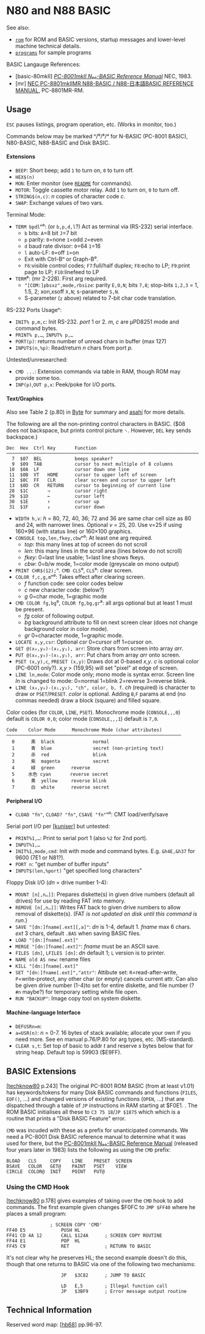 N80 and N88 BASIC
=================

See also:
- [`rom`](rom.md) for ROM and BASIC versions, startup messages and
  lower-level machine technical details.
- [`programs`](programs.md) for sample programs

BASIC Langauge References:
- \[basic-80mkII] [_PC-8001mkII N₈₀-BASIC Reference Manual_][basic-80mkII]
  NEC, 1983.
- \[mr] [NEC PC-8801mkIIMR N88-BASIC / N88-日本語BASIC REFERENCE MANUAL][mr],
  PC-8801MR-RM.


Usage
-----

`ESC` pauses listings, program operation, etc. (Works in monitor, too.)

Commands below may be marked ⁿ/⁰/⁸/ᵈ for
N-BASIC (PC-8001 BASIC), N80-BASIC, N88-BASIC and Disk BASIC.

#### Extensions

- `BEEP`: Short beep; add `1` to turn on, `0` to turn off.
- `HEX$(n)`
- `MON`: Enter monitor (see [`README`](README.md) for commands).
- `MOTOR`: Toggle cassette motor relay. Add `1` to turn on, `0` to turn off.
- `STRING$(n,c)`: _n_ copies of character code _c_.
- `SWAP`: Exchange values of two vars.

Terminal Mode:
- `TERM bpdl`ⁿ⁰: (or `b,p,d,l`?) Act as terminal via (RS-232) serial interface.
  - `b` bits: `A`=8 bit  `J`=7 bit
  - `p` parity: `0`=none  `1`=odd  `2`=even
  - `d` baud rate divisor: `0`=64  `1`=16
  - `l` auto-LF: `0`=off  `1`=on
  - Exit with  Ctrl-Bⁿ  or Graph-B⁰.
  - `F6`:visible control codes; `F7`:full/half duplex; `F8`:echo to LP;
    `F9`:print page to LP; `F10`:linefeed to LP
- `TERM`⁸: (mr 2-228). First arg required.
  - `"[COM:]pbsxz",mode,rbsize`: parity `E,O,N`; bits `7,8`;
    stop-bits `1,2,3` = 1, 1.5, 2; xon,xsoff `X,N`; s-parameter `S,N`.
  - S-parameter (`z` above) related to 7-bit char code translation.

RS-232 Ports Usageⁿ:
- `INIT% p,m,c`: Init RS-232. _port_ 1 or 2. _m, c_ are μPD8251 mode and
  command bytes.
- `PRINT% p,…`, `INPUT% p,…`
- `PORT(p)`: returns number of unread chars in buffer (max 127)
- `INPUT$(n,%p)`: Read/return _n_ chars from port _p._

Untested/unresearched:
- `CMD ...`: Extension commands via table in RAM, though ROM may provide
  some too.
- `INP(p)`,`OUT p,x`: Peek/poke for I/O ports.

#### Text/Graphics

Also see Table 2 (p.80) in [Byte] for summary and [asahi] for more details.

The following are all the non-printing control characters in BASIC. ($08
does not backspace, but prints control picture `␈`. However, `DEL` key sends
backspace.)

    Dec  Hex  Ctrl Key       Function
    ───────────────────────────────────────────────────────────────────────
      7  $07  BEL            beeps speaker?
      9  $09  TAB            cursor to next multiple of 8 columns
     10  $0A  LF             cursor down one line
     11  $0B  VT   HOME      cursor to upper left of screen
     12  $0C  FF   CLR       clear screen and cursor to upper left
     13  $0D  CR   RETURN    cursor to beginning of current line
     28  $1C       →         cursor right
     29  $1D       ←         cursor left
     30  $1E       ↑         cursor up
     31  $1F       ↓         cursor down

- `WIDTH h,v`: _h_ = 80, 72, 40, 36; 72 and 36 are same char cell size as
  80 and 24, with narrower lines. Optional _v_ = 25, 20. Use v=25 if using
  160×96 (with status line) or 160×100 graphics.
- `CONSOLE top,len,fkey,cbw`ⁿ⁰: At least one arg required.
  - _top_: this many lines at top of screen do not scroll
  - _len_: this many lines in the scroll area (lines below do not scroll)
  - _fkey_: 0=last line usable; 1=last line shows fkeys.
  - _cbw_: 0=b/w mode, 1=color mode (greyscale on mono output)
- `PRINT CHR$(12);`ⁿ. `CMD CLS`⁰, `CLS`⁸: clear screen.
- `COLOR f,c,g,m`ⁿ⁰: Takes effect after clearing screen.
  - _f_ function code: see color codes below
  - _c_ new character code: (below?)
  - _g_ 0=char mode, 1=graphic mode
- `CMD COLOR fg,bg`⁰, `COLOR fg,bg,gr`⁸: all args optional but at least 1
  must be present.
  - _fg_ color of following output.
  - _bg_ background attribute to fill on next screen clear (does not change
    background color in color mode).
  - _gr_ 0=character mode, 1=graphic mode.
- `LOCATE x,y,csr`: Optional _csr_ 0=cursor off 1=cursor on.
- `GET @(x₀,y₀)-(x₁,y₁), arr`: Store chars from screen into array _arr_.
- `PUT @(x₀,y₀)-(x₁,y₁), arr`: Put chars from array _arr_ onto screen.
- `PSET (x,y),c`, `PRESET (x,y)`: Draws dot at 0-based _x,y_. _c_ is
  optional color (PC-6001 only?). _x,y_ > (159,95) will set "pixel" at edge
  of screen.
- `LINE ln,mode`: Color mode only; mono mode is syntax error. Screen line
  _ln_ is changed to mode: 0=normal 1=blink 2=reverse 3=reverse blink.
- `LINE (x₀,y₀)-(x₁,y₁), "ch", color, b, f`.  _ch_ (required) is character
  to draw or `PSET`/`PRESET`. _color_ is optional. Adding `B`,`F` params at
  end (no commas needed) draw a block (square) and filled square.

Color codes (for `COLOR`, `LINE`, `PSET`). Monochrome mode (`CONSOLE,,,0`)
default is `COLOR 0,0`; color mode (`CONSOLE,,,1`) default is `7,0`.

    Code    Color Mode      Monochrome Mode (char attributes)
    ────────────────────────────────────────────────────────────────
      0      黒  black              normal
      1      青  blue               secret (non-printing text)
      2      赤  red                blink
      3      紫  magenta            secret
      4      緑  green      reverse
      5     水色 cyan       reverse secret
      6      黄  yellow     reverse blink
      7      白  white      reverse secret

#### Peripheral I/O

- `CLOAD "fn"`, `CLOAD? "fn"`, `CSAVE "fn"`ⁿ⁰: CMT load/verify/save

Serial port I/O per [[kuniser]] but untested:
- `PRINT%1,…`: Print to serial port 1 (also `%2` for 2nd port).
- `INPUT%1,…`
- `INIT%1,mode,cmd`: Init with mode and command bytes. E.g. `&h4E,&h37` for
  9600 (7E1 or N81?).
- `PORT n`: "get number of buffer inputs"
- `INPUT$(len,%port)` "get specified long characters"

Floppy Disk I/O (_dn_ = drive number 1-4):
- `MOUNT [n[,n…]]`: Prepares diskette(s) in given drive numbers (default
  all drives) for use by reading FAT into memory.
- `REMOVE [n[,n…]]`: Writes FAT back to given drive numbers to allow
  removal of diskette(s). (FAT _is not updated on disk until this command
  is run._)
- `SAVE "[dn:]fname[.ext][,a]"`: _dn_ is 1-4, default 1. _fname_
  max 6 chars. _ext_ 3 chars, default `.BAS` when saving BASIC files.
- `LOAD "[dn:]fname[.ext]"`
- `MERGE "[dn:]fname[.ext]"`: _fname_ must be an ASCII save.
- `FILES [dn]`, `LFILES [dn]`: _dn_ default 1; `L` version is to printer.
- `NAME old AS new`: rename files
- `KILL "[dn:]fname[.ext]"`
- `SET "[dn:]fname[.ext]","attr"`: Attibute set: `R`=read-after-write,
  `P`=write-protect, any other char (or empty) cancels current attr.
  Can also be given drive number (1-4)to set for entire diskette, and file
  number (? `#n` maybe?) for temporary setting while file open.
- `RUN "BACKUP"`: Image copy tool on system diskette.

#### Machine-language Interface

- `DEFUSRn=m`:
- `a=USR(n)`: _n_ = 0-7. 16 bytes of stack available; allocate your own if
  you need more. See en manual p.76/P.80 for arg types, etc. (MS-standard).
- `CLEAR s,t`: Set top of basic to addr _t_ and reserve _s_ bytes below
  that for string heap. Default top is 59903 ($E9FF).


BASIC Extensions
----------------

[[techknow80] p.243] The original PC-8001 ROM BASIC (from at least v1.01)
has keywords/tokens for many Disk BASIC commands and functions (`FILES`,
`EOF()`, …) and changed versions of existing functions (`OPEN`, …) that are
dispatched through a table of `JP` instructions in RAM starting at $F0E1. .
The ROM BASIC initialises all these to `C3 75 18`/`JP $1875` which which is
a routine that prints a "Disk BASIC Feature" error.

`CMD` was incuded with these as a prefix for unanticipated commands. We need
a PC-8001 Disk BASIC reference manual to determine what it was used for there,
but the [PC-8001mkII N₈₀-BASIC Reference Manual][basic-80mkII] (released
four years later in 1983) lists the following as using the `CMD` prefix:

    BLOAD   CLS     COPY    LINE    PRESET  SCREEN
    BSAVE   COLOR   GET@    PAINT   PSET    VIEW
    CIRCLE  COLOR@  INIT    POINT   PUT@

### Using the CMD Hook

[[techknow80] p.178] gives examples of taking over the `CMD` hook to add
commands. The first example given changes $F0FC to `JMP $FF40` where he
places a small program:

                    ; SCREEN COPY 'CMD'
    FF40 E5             PUSH HL
    FF41 CD 4A 12       CALL $124A      ; SCREEN COPY ROUTINE
    FF44 E1             POP  HL
    FF45 C9             RET             ; RETURN TO BASIC

It's not clear why he preserves HL; the second example doesn't do this,
though that one returns to BASIC via one of the following two mechanisms:

                        JP   $3C82      ; JUMP TO BASIC

                        LD   E,5        ; Illegal function call
                        JP   $3BF9      ; Error message output routine


Technical Information
---------------------

Reserved word map: [[hb68]] pp.96-97.



<!-------------------------------------------------------------------->
[asahi]: https://archive.org/details/PC8001600100160011982
[byte]: https://tech-insider.org/personal-computers/research/acrobat/8101.pdf
[hb68]: https://archive.org/stream/PC8001600100160011982#page/n5/mode/1up
[kuniser]: https://kuninet.org/2020/01/25/pc-8001-%e5%a4%96%e4%bb%98%e3%81%91232c%e3%83%9c%e3%83%bc%e3%83%89/
[mr]: https://archive.org/stream/NECPC8801mkIIMRN88BASICN88BASICREFERENCEMANUAL1986L#mode/1up
[techknow80]: https://archive.org/details/pctechknow8000
[basic-80mkII]: https://archive.org/details/PC-8001mk-II-n-80-basic-reference-manual
